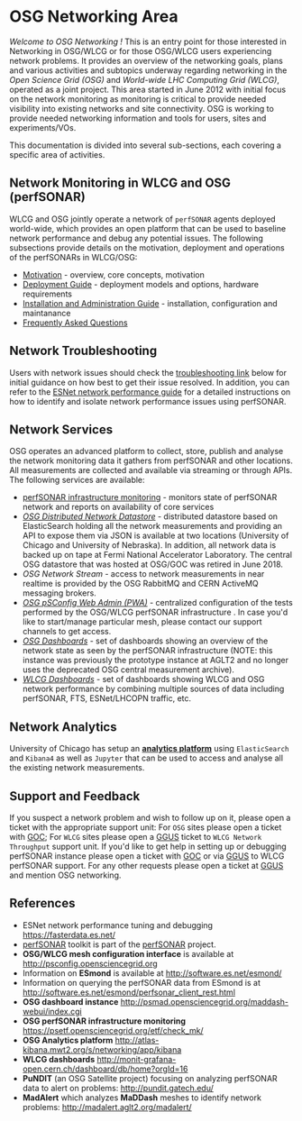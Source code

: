 OSG Networking Area
===================

*Welcome to OSG Networking !* This is an entry point for those interested in Networking in OSG/WLCG or for those OSG/WLCG users experiencing network problems. It provides an overview of the networking goals, plans and various activities and subtopics underway regarding networking in the *Open Science Grid (OSG)* and *World-wide LHC Computing Grid (WLCG)*, operated as a joint project. This area started in June 2012 with initial focus on the network monitoring as monitoring is critical to provide needed visibility into existing networks and site connectivity. OSG is working to provide needed networking information and tools for users, sites and experiments/VOs.

This documentation is divided into several sub-sections, each covering a specific area of activities. 

Network Monitoring in WLCG and OSG (perfSONAR)
----------------------------------------------

WLCG and OSG jointly operate a network of `perfSONAR` agents deployed world-wide, which provides an open platform that can be used to baseline network performance and debug any potential issues. The following subsections provide details on the motivation, deployment and operations of the perfSONARs in WLCG/OSG: 

- [Motivation](perfsonar-in-osg.md) - overview, core concepts, motivation
- [Deployment Guide](perfsonar/deployment-models.md) - deployment models and options, hardware requirements
- [Installation and Administration Guide](perfsonar/installation.md) - installation, configuration and maintanance 
- [Frequently Asked Questions](perfsonar/faq.md)

Network Troubleshooting
-----------------------
Users with network issues should check the [troubleshooting link](network-troubleshooting.md) below for initial guidance on how best to get their issue resolved. In addition, you can refer to the [ESNet network performance guide](https://fasterdata.es.net/performance-testing/troubleshooting/network-troubleshooting-quick-reference-guide/) for a detailed instructions on how to identify and isolate network performance issues using perfSONAR.

Network Services 
----------------

OSG operates an advanced platform to collect, store, publish and analyse the network monitoring data it gathers from perfSONAR and other locations. All measurements are collected and available via streaming or through APIs. The following services are available:

- [perfSONAR infrastructure monitoring](perfsonar/psetf.md) - monitors state of perfSONAR network and reports on availability of core services
- [*OSG Distributed Network Datastore*](https://atlas-kibana.mwt2.org/s/networking/app/kibana#/dashboards?notFound=dashboard&_g=()) - distributed datastore based on ElasticSearch holding all the network measurements and providing an API to expose them via JSON is available at two locations (University of Chicago and University of Nebraska). In addition, all network data is backed up on tape at Fermi National Accelerator Laboratory. The central OSG datastore that was hosted at OSG/GOC was retired in June 2018.
- *OSG Network Stream* - access to network measurements in near realtime is provided by the OSG RabbitMQ and CERN ActiveMQ messaging brokers.
- [*OSG pSConfig Web Admin (PWA)*](https://psconfig.opensciencegrid.org/) - centralized configuration of the tests performed by the OSG/WLCG perfSONAR infrastructure . In case you'd like to start/manage particular mesh, please contact our support channels to get access.
- [*OSG Dashboards*](http://psmad.opensciencegrid.org/maddash-webui/index.cgi) - set of dashboards showing an overview of the network state as seen by the perfSONAR infrastructure (NOTE: this instance was previously the prototype instance at AGLT2 and no longer uses the deprecated OSG central measurement archive).
- [*WLCG Dashboards*](http://monit-grafana-open.cern.ch/dashboard/db/home?orgId=16) - set of dashboards showing WLCG and OSG network performance by combining multiple sources of data including perfSONAR, FTS, ESNet/LHCOPN traffic, etc. 

Network Analytics
-----------------
University of Chicago has setup an [**analytics platform**](<https://twiki.cern.ch/twiki/bin/view/AtlasComputing/ATLASAnalytics>) using `ElasticSearch` and `Kibana4` as well as `Jupyter` that can be used to access and analyse all the existing network measurements.

Support and Feedback
--------------------
If you suspect a network problem and wish to follow up on it, please open a ticket with the appropriate support unit: For `OSG` sites please open a ticket with [GOC](http://support.opensciencegrid.org); For `WLCG` sites please open a [GGUS](https://ggus.eu/) ticket to `WLCG Network Throughput` support unit. If you'd like to get help in setting up or debugging perfSONAR instance please open a ticket with [GOC](http://support.opensciencegrid.org) or via [GGUS](https://ggus.eu/) to WLCG perfSONAR support. For any other requests please open a ticket at [GGUS](https://ggus.eu/) and mention OSG networking.


References
----------
- ESNet network performance tuning and debugging <https://fasterdata.es.net/>
- [perfSONAR](http://docs.perfsonar.net/) toolkit is part of the [perfSONAR](http://www.perfsonar.net/) project. 
- **OSG/WLCG mesh configuration interface** is available at http://psconfig.opensciencegrid.org 
- Information on **ESmond** is available at <http://software.es.net/esmond/>
- Information on querying the perfSONAR data from ESmond is at <http://software.es.net/esmond/perfsonar_client_rest.html>
- **OSG dashboard instance** <http://psmad.opensciencegrid.org/maddash-webui/index.cgi>
- **OSG perfSONAR infrastructure monitoring** <https://psetf.opensciencegrid.org/etf/check_mk/>
- **OSG Analytics platform** <http://atlas-kibana.mwt2.org/s/networking/app/kibana>
- **WLCG dashboards** http://monit-grafana-open.cern.ch/dashboard/db/home?orgId=16
- **PuNDIT** (an OSG Satellite project) focusing on analyzing perfSONAR data to alert on problems: <http://pundit.gatech.edu/>
- **MadAlert** which analyzes **MaDDash** meshes to identify network problems: <http://madalert.aglt2.org/madalert/>


